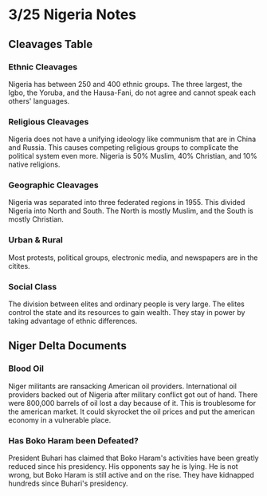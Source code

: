 # 3/25 Nigeria Notes
## Cleavages Table
### Ethnic Cleavages
Nigeria has between 250 and 400 ethnic groups. The three largest, the Igbo, the Yoruba, and the Hausa-Fani, do not agree and cannot speak each others' languages.

### Religious Cleavages
Nigeria does not have a unifying ideology like communism that are in China and Russia. This causes competing religious groups to complicate the political system even more. Nigeria is 50% Muslim, 40% Christian, and 10% native religions.

### Geographic Cleavages
Nigeria was separated into three federated regions in 1955. This divided Nigeria into North and South. The North is mostly Muslim, and the South is mostly Christian.

### Urban & Rural
Most protests, political groups, electronic media, and newspapers are in the citites.

### Social Class
The division between elites and ordinary people is very large. The elites control the state and its resources to gain wealth. They stay in power by taking advantage of ethnic differences.
## Niger Delta Documents
### Blood Oil
Niger militants are ransacking American oil providers. International oil providers backed out of Nigeria after military conflict got out of hand. There were 800,000 barrels of oil lost a day because of it. This is troublesome for the american market. It could skyrocket the oil prices and put the american economy in a vulnerable place.

### Has Boko Haram been Defeated?
President Buhari has claimed that Boko Haram's activities have been greatly reduced since his presidency. His opponents say he is lying. He is not wrong, but Boko Haram is still active and on the rise. They have kidnapped hundreds since Buhari's presidency.
